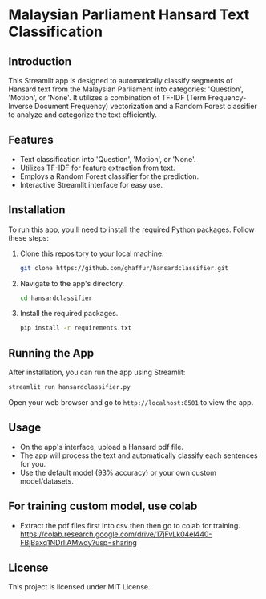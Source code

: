 # Malaysian Parliament Hansard Text Classification

## Introduction
This Streamlit app is designed to automatically classify segments of Hansard text from the Malaysian Parliament into categories: 'Question', 'Motion', or 'None'. It utilizes a combination of TF-IDF (Term Frequency-Inverse Document Frequency) vectorization and a Random Forest classifier to analyze and categorize the text efficiently.

## Features
- Text classification into 'Question', 'Motion', or 'None'.
- Utilizes TF-IDF for feature extraction from text.
- Employs a Random Forest classifier for the prediction.
- Interactive Streamlit interface for easy use.

## Installation
To run this app, you'll need to install the required Python packages. Follow these steps:

1. Clone this repository to your local machine.
   ```bash
   git clone https://github.com/ghaffur/hansardclassifier.git
   ```
2. Navigate to the app's directory.
   ```bash
   cd hansardclassifier
   ```
3. Install the required packages.
   ```bash
   pip install -r requirements.txt
   ```

## Running the App
After installation, you can run the app using Streamlit:

```bash
streamlit run hansardclassifier.py
```

Open your web browser and go to `http://localhost:8501` to view the app.

## Usage
- On the app's interface, upload a Hansard pdf file.
- The app will process the text and automatically classify each sentences for you.
- Use the default model (93% accuracy) or your own custom model/datasets.

## For training custom model, use colab
- Extract the pdf files first into csv then then go to colab for training.
https://colab.research.google.com/drive/17jFvLk04el440-FBjBaxq1NDrIlAMwdy?usp=sharing

## License
This project is licensed under MIT License.